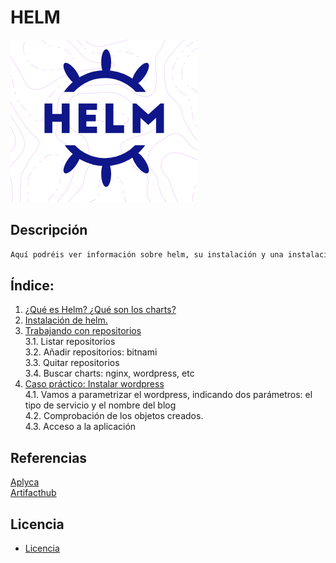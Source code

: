 
# HELM
![logoLinux](https://github.com/anasalasro/Kubernetes-Helm/blob/main/imagenes/Captura%20de%20pantalla%20de%202022-02-03%2013-43-41.png)
## Descripción
``` ruby
Aquí podréis ver información sobre helm, su instalación y una instalación de wordpress parametrizada.
```
## Índice:
1. [ ¿Qué es Helm? ¿Qué son los charts? ](https://github.com/anasalasro/Kubernetes-Helm/blob/main/Que%20es%20helm.md)  
2. [ Instalación de helm. ](https://github.com/anasalasro/Kubernetes-Helm/blob/main/Instalacion.md)
3. [ Trabajando con repositorios ](https://github.com/anasalasro/Kubernetes-Helm/blob/main/repositorios.md)  
3.1. Listar repositorios  
3.2. Añadir repositorios: bitnami  
3.3. Quitar repositorios  
3.4. Buscar charts: nginx, wordpress, etc  
4. [ Caso práctico: Instalar wordpress  ](https://github.com/anasalasro/Kubernetes-Helm/blob/main/casopractico.md)  
4.1. Vamos a parametrizar el wordpress, indicando dos parámetros: el tipo de servicio y el nombre del blog  
4.2.  Comprobación de los objetos creados.  
4.3. Acceso a la aplicación  
## Referencias

[Aplyca](https://www.aplyca.com/es/blog/helm-gestor-de-aplicaciones-para-kubernetes)  
[Artifacthub](https://artifacthub.io/packages/helm/bitnami/wordpress)  


## Licencia
- [Licencia](https://github.com/anasalasro/docker-portainer/blob/main/imagenes/by-sa.png) 
